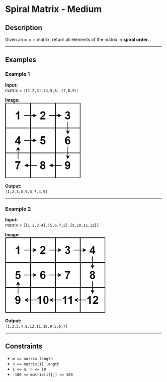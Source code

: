 
# Spiral Matrix - Medium

## Description

Given an `m x n` matrix, return all elements of the matrix in **spiral order**.

---

## Examples

### Example 1

**Input:**  
matrix = `[[1,2,3],[4,5,6],[7,8,9]]`

**Image:**  
![example1](example1.jpeg)

**Output:**  
`[1,2,3,6,9,8,7,4,5]`

---

### Example 2

**Input:**  
matrix = `[[1,2,3,4],[5,6,7,8],[9,10,11,12]]`

**Image:**  
![example2](example2.jpeg)

**Output:**  
`[1,2,3,4,8,12,11,10,9,5,6,7]`

---

## Constraints

- `m == matrix.length`  
- `n == matrix[i].length`  
- `1 <= m, n <= 10`  
- `-100 <= matrix[i][j] <= 100`
